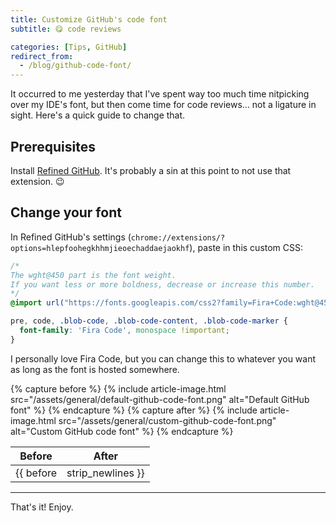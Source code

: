 ```yaml
---
title: Customize GitHub's code font
subtitle: 😋 code reviews

categories: [Tips, GitHub]
redirect_from:
  - /blog/github-code-font/
---
```


It occurred to me yesterday that I've spent way too much time nitpicking over my IDE's font, but
then come time for code reviews... not a ligature in sight. Here's a quick guide to change that.

## Prerequisites

Install [Refined GitHub](https://github.com/sindresorhus/refined-github#install). It's probably a
sin at this point to not use that extension. 😉

## Change your font

In Refined GitHub's settings (`chrome://extensions/?options=hlepfoohegkhhmjieoechaddaejaokhf`),
paste in this custom CSS:

```css
/*
The wght@450 part is the font weight.
If you want less or more boldness, decrease or increase this number.
*/
@import url("https://fonts.googleapis.com/css2?family=Fira+Code:wght@450&display=swap");

pre, code, .blob-code, .blob-code-content, .blob-code-marker {
  font-family: 'Fira Code', monospace !important;
}
```

I personally love Fira Code, but you can change this to whatever you want as long as the font is
hosted somewhere.

{% capture before %}
    {% include article-image.html src="/assets/general/default-github-code-font.png" alt="Default GitHub font" %}
{% endcapture %}
{% capture after %}
    {% include article-image.html src="/assets/general/custom-github-code-font.png" alt="Custom GitHub code font" %}
{% endcapture %}

| Before | After |
| --- | --- |
| {{ before | strip_newlines }} | {{ after | strip_newlines }} |

<hr/>

That's it! Enjoy.
